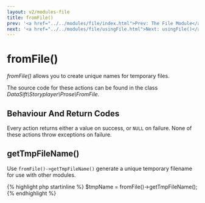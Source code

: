 ```yaml
---
layout: v2/modules-file
title: fromFile()
prev: '<a href="../../modules/file/index.html">Prev: The File Module</a>'
next: '<a href="../../modules/file/usingFile.html">Next: usingFile()</a>'
---
```


# fromFile()

_fromFile()_ allows you to create unique names for temporary files.

The source code for these actions can be found in the class _DataSift\Storyplayer\Prose\FromFile_.

## Behaviour And Return Codes

Every action returns either a value on success, or `NULL` on failure.  None of these actions throw exceptions on failure.

## getTmpFileName()

Use `fromFile()->getTmpFileName()` generate a unique temporary filename for use with other modules.

{% highlight php startinline %}
$tmpName = fromFile()->getTmpFileName();
{% endhighlight %}
